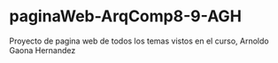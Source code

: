 # paginaWeb-ArqComp8-9-AGH
Proyecto de pagina web de todos los temas vistos en el curso, Arnoldo Gaona Hernandez
